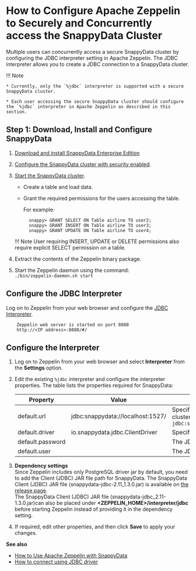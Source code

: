 <a id="howto-consurrent-zeppelin"></a>
# How to Configure Apache Zeppelin to Securely and Concurrently access the SnappyData Cluster

Multiple users can concurrently access a secure SnappyData cluster by configuring the JDBC interpreter setting in Apache Zeppelin. The JDBC interpreter allows you to create a JDBC connection to a SnappyData cluster.

!!! Note

	* Currently, only the `%jdbc` interpreter is supported with a secure SnappyData cluster.

	* Each user accessing the secure SnappyData cluster should configure the `%jdbc` interpreter in Apache Zeppelin as described in this section.

## Step 1: Download, Install and Configure SnappyData
1. [Download and install SnappyData Enterprise Edition](../install.md) </br>

2. [Configure the SnappyData cluster with security enabled](../security/security.md).

3. [Start the SnappyData cluster](start_snappy_cluster.md).

	- Create a table and load data.

	- Grant the required permissions for the users accessing the table.

        For example:

            snappy> GRANT SELECT ON Table airline TO user2;
        	snappy> GRANT INSERT ON Table airline TO user3;
        	snappy> GRANT UPDATE ON Table airline TO user4;

	!!! Note
    	User requiring INSERT, UPDATE or DELETE permissions also require explicit SELECT permission on a table.

5. Extract the contents of the Zeppelin binary package. </br> 

6. Start the Zeppelin daemon using the command: </br> `./bin/zeppelin-daemon.sh start`

## Configure the JDBC Interpreter
Log on to Zeppelin from your web browser and configure the [JDBC Interpreter](https://zeppelin.apache.org/docs/0.8.2/interpreter/jdbc.html).

		Zeppelin web server is started on port 8080
		http://<IP address>:8080/#/

<a id="configinterpreter"></a>
## Configure the Interpreter

1. Log on to Zeppelin from your web browser and select **Interpreter** from the **Settings** option.

2. Edit the existing `%jdbc` interpreter and configure the interpreter properties.
	The table lists the properties required for SnappyData:
    
    | Property | Value |Description|
	|--------|--------|--------|
	|default.url|jdbc:snappydata://localhost:1527/|Specify the JDBC URL for SnappyData cluster in the format `jdbc:snappydata://<locator_hostname>:1527`|
    |default.driver|io.snappydata.jdbc.ClientDriver|Specify the JDBC driver for SnappyData|
    |default.password|<password>|The JDBC user password|
    |default.user|<username>|The JDBC username|

3. **Dependency settings**</br> Since Zeppelin includes only PostgreSQL driver jar by default, you need to add the Client (JDBC) JAR file path for SnappyData. The SnappyData Client (JDBC) JAR file (snappydata-jdbc-2.11\_1.3.0.jar) is available on [the release page](https://github.com/TIBCOSoftware/snappydata/releases/tag/v1.3.0). </br>
	The SnappyData Client (JDBC) JAR file (snappydata-jdbc\_2.11-1.3.0.jar)can also be placed under **<ZEPPELIN\_HOME>/interpreter/jdbc** before starting Zeppelin instead of providing it in the dependency setting.

4. If required, edit other properties, and then click **Save** to apply your changes. 

**See also**

*  [How to Use Apache Zeppelin with SnappyData](use_apache_zeppelin_with_snappydata.md)
*  [How to connect using JDBC driver](/howto/connect_using_jdbc_driver.md)
